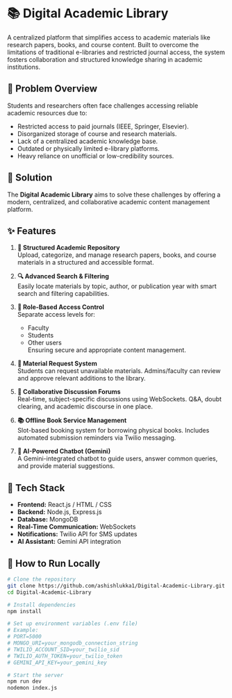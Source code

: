# 📚 Digital Academic Library

A centralized platform that simplifies access to academic materials like research papers, books, and course content. Built to overcome the limitations of traditional e-libraries and restricted journal access, the system fosters collaboration and structured knowledge sharing in academic institutions.

## 🚨 Problem Overview

Students and researchers often face challenges accessing reliable academic resources due to:
- Restricted access to paid journals (IEEE, Springer, Elsevier).
- Disorganized storage of course and research materials.
- Lack of a centralized academic knowledge base.
- Outdated or physically limited e-library platforms.
- Heavy reliance on unofficial or low-credibility sources.

## 🎯 Solution

The **Digital Academic Library** aims to solve these challenges by offering a modern, centralized, and collaborative academic content management platform.

## ✨ Features

1. **📁 Structured Academic Repository**  
   Upload, categorize, and manage research papers, books, and course materials in a structured and accessible format.

2. **🔍 Advanced Search & Filtering**  
   Easily locate materials by topic, author, or publication year with smart search and filtering capabilities.

3. **🔐 Role-Based Access Control**  
   Separate access levels for:
   - Faculty
   - Students
   - Other users  
   Ensuring secure and appropriate content management.

4. **📩 Material Request System**  
   Students can request unavailable materials. Admins/faculty can review and approve relevant additions to the library.

5. **💬 Collaborative Discussion Forums**  
   Real-time, subject-specific discussions using WebSockets. Q&A, doubt clearing, and academic discourse in one place.

6. **📚 Offline Book Service Management**  
   Slot-based booking system for borrowing physical books. Includes automated submission reminders via Twilio messaging.

7. **🤖 AI-Powered Chatbot (Gemini)**  
   A Gemini-integrated chatbot to guide users, answer common queries, and provide material suggestions.

## 🔧 Tech Stack

- **Frontend:** React.js / HTML / CSS
- **Backend:** Node.js, Express.js
- **Database:** MongoDB
- **Real-Time Communication:** WebSockets
- **Notifications:** Twilio API for SMS updates
- **AI Assistant:** Gemini API integration

## 🚀 How to Run Locally

```bash
# Clone the repository
git clone https://github.com/ashishlukka1/Digital-Academic-Library.git
cd Digital-Academic-Library

# Install dependencies
npm install

# Set up environment variables (.env file)
# Example:
# PORT=5000
# MONGO_URI=your_mongodb_connection_string
# TWILIO_ACCOUNT_SID=your_twilio_sid
# TWILIO_AUTH_TOKEN=your_twilio_token
# GEMINI_API_KEY=your_gemini_key

# Start the server
npm run dev
nodemon index.js
